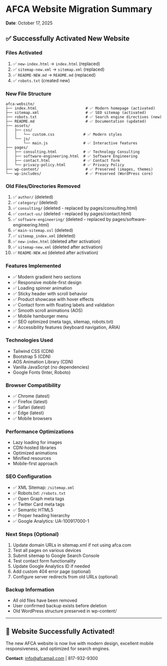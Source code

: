 # AFCA Website Migration Summary
**Date**: October 17, 2025

## ✅ Successfully Activated New Website

### Files Activated
1. ✅ `new-index.html` → `index.html` (replaced)
2. ✅ `sitemap-new.xml` → `sitemap.xml` (replaced)
3. ✅ `README-NEW.md` → `README.md` (replaced)
4. ✅ `robots.txt` (created new)

### New File Structure
```
afca-website/
├── index.html                      # ✅ Modern homepage (activated)
├── sitemap.xml                     # ✅ SEO sitemap (activated)
├── robots.txt                      # ✅ Search engine directives (new)
├── README.md                       # ✅ Documentation (updated)
├── assets/
│   ├── css/
│   │   └── custom.css             # ✅ Modern styles
│   └── js/
│       └── main.js                # ✅ Interactive features
├── pages/
│   ├── consulting.html            # ✅ Technology Consulting
│   ├── software-engineering.html  # ✅ Software Engineering
│   ├── contact.html               # ✅ Contact form
│   └── privacy-policy.html        # ✅ Privacy Policy
├── wp-content/                     # ✅ Preserved (images, themes)
└── wp-includes/                    # ✅ Preserved (WordPress core)
```

### Old Files/Directories Removed
1. ✅ `author/` (deleted)
2. ✅ `category/` (deleted)
3. ✅ `consulting/` (deleted - replaced by pages/consulting.html)
4. ✅ `contact-us/` (deleted - replaced by pages/contact.html)
5. ✅ `software-engineering/` (deleted - replaced by pages/software-engineering.html)
6. ✅ `main-sitemap.xsl` (deleted)
7. ✅ `sitemap_index.xml` (deleted)
8. ✅ `new-index.html` (deleted after activation)
9. ✅ `sitemap-new.xml` (deleted after activation)
10. ✅ `README-NEW.md` (deleted after activation)

### Features Implemented
- ✅ Modern gradient hero sections
- ✅ Responsive mobile-first design
- ✅ Loading spinner animation
- ✅ Sticky header with scroll behavior
- ✅ Product showcase with hover effects
- ✅ Contact form with floating labels and validation
- ✅ Smooth scroll animations (AOS)
- ✅ Mobile hamburger menu
- ✅ SEO optimized (meta tags, sitemap, robots.txt)
- ✅ Accessibility features (keyboard navigation, ARIA)

### Technologies Used
- Tailwind CSS (CDN)
- Bootstrap 5 (CDN)
- AOS Animation Library (CDN)
- Vanilla JavaScript (no dependencies)
- Google Fonts (Inter, Roboto)

### Browser Compatibility
- ✅ Chrome (latest)
- ✅ Firefox (latest)
- ✅ Safari (latest)
- ✅ Edge (latest)
- ✅ Mobile browsers

### Performance Optimizations
- Lazy loading for images
- CDN-hosted libraries
- Optimized animations
- Minified resources
- Mobile-first approach

### SEO Configuration
- ✅ XML Sitemap: `/sitemap.xml`
- ✅ Robots.txt: `/robots.txt`
- ✅ Open Graph meta tags
- ✅ Twitter Card meta tags
- ✅ Semantic HTML5
- ✅ Proper heading hierarchy
- ✅ Google Analytics: UA-100917000-1

### Next Steps (Optional)
1. Update domain URLs in sitemap.xml if not using afca.com
2. Test all pages on various devices
3. Submit sitemap to Google Search Console
4. Test contact form functionality
5. Update Google Analytics ID if needed
6. Add custom 404 error page (optional)
7. Configure server redirects from old URLs (optional)

### Backup Information
- All old files have been removed
- User confirmed backup exists before deletion
- Old WordPress structure preserved in wp-content/

---

## 🎉 Website Successfully Activated!

The new AFCA website is now live with modern design, excellent mobile responsiveness, and optimized for search engines.

**Contact**: info@afcamail.com | 817-932-9300
